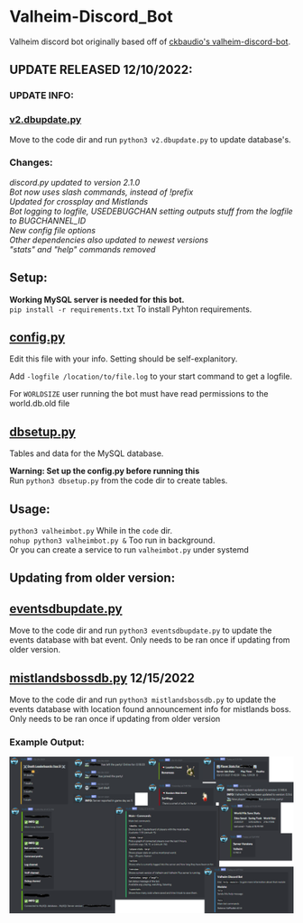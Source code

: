 # Valheim-Discord_Bot
Valheim discord bot originally based off of [ckbaudio's valheim-discord-bot](https://github.com/ckbaudio/valheim-discord-bot).

## UPDATE RELEASED 12/10/2022:
### UPDATE INFO:
### [v2.dbupdate.py](dbupdates/v2.dbupdate.py)
Move to the code dir and run `python3 v2.dbupdate.py` to update database's.  

### Changes:
*discord.py updated to version 2.1.0*  
*Bot now uses slash commands, instead of !prefix*  
*Updated for crossplay and Mistlands*  
*Bot logging to logfile, USEDEBUGCHAN setting outputs stuff from the logfile to BUGCHANNEL_ID*  
*New config file options*  
*Other dependencies also updated to newest versions*  
*"stats" and "help" commands removed*

## Setup:
**Working MySQL server is needed for this bot.**  
`pip install -r requirements.txt` To install Pyhton requirements.

## [config.py](code/config.py)
Edit this file with your info. Setting should be self-explanitory.  

Add `-logfile /location/to/file.log` to your start command to get a logfile.  

For `WORLDSIZE` user running the bot must have read permissions to the world.db.old file

## [dbsetup.py](code/dbsetup.py)
Tables and data for the MySQL database.  

**Warning: Set up the config.py before running this**  
Run `python3 dbsetup.py` from the code dir to create tables.

## Usage:
`python3 valheimbot.py` While in the `code` dir.  
`nohup python3 valheimbot.py &` Too run in background.  
Or you can create a service to run `valheimbot.py` under systemd  

## Updating from older version:

## [eventsdbupdate.py](dbupdates/eventsdbupdate.py)
Move to the code dir and run `python3 eventsdbupdate.py` to update the events database with bat event. Only needs to be ran once if updating from older version.

## [mistlandsbossdb.py](dbupdates/mistlandsbossdb.py) 12/15/2022
Move to the code dir and run `python3 mistlandsbossdb.py` to update the events database with location found announcement info for mistlands boss. Only needs to be ran once if updating from older version

### Example Output:
![](example/example.png)
